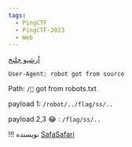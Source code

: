 ```yaml
---
tags:
  - PingCTF
  - PingCTF-2023
  - Web
---
```


[آرشیو چلنج](https://github.com/sajjadium/ctf-archives/tree/main/ctfs/pingCTF/2023/web/path_traversal_101)

`User-Agent: robot got from source`

Path: `/🤖` got from robots.txt

payload 1: `/robot/../flag/ss/..`

payload 2,3 😂 : `/flag/ss/..`

!!! نویسنده
    [SafaSafari](https://twitter.com/SafaSafari3)

